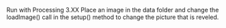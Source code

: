 Run with Processing 3.XX
Place an image in the data folder and change the loadImage() call in the setup() method to change the picture that is reveled.
